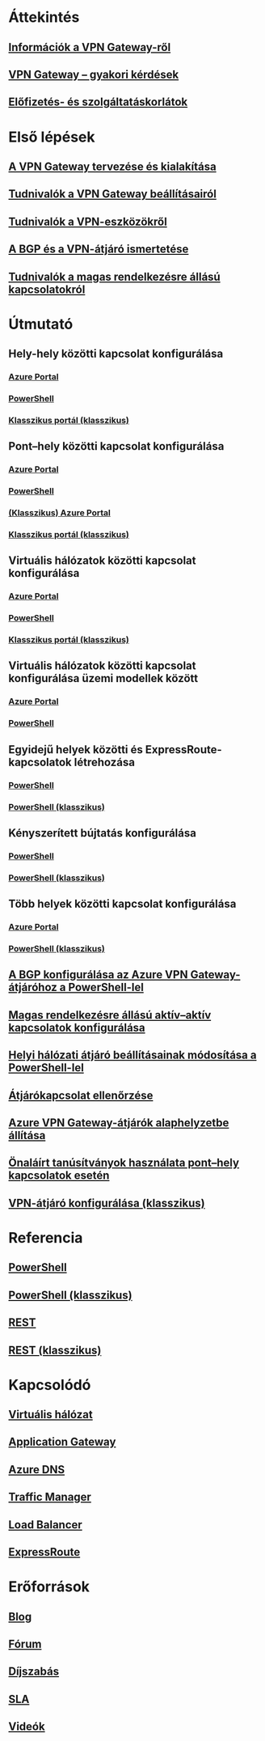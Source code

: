# Áttekintés
## [Információk a VPN Gateway-ről](vpn-gateway-about-vpngateways.md)
## [VPN Gateway – gyakori kérdések](vpn-gateway-vpn-faq.md)
## [Előfizetés- és szolgáltatáskorlátok](../azure-subscription-service-limits.md)

# Első lépések
## [A VPN Gateway tervezése és kialakítása](vpn-gateway-plan-design.md)
## [Tudnivalók a VPN Gateway beállításairól](vpn-gateway-about-vpn-gateway-settings.md)
## [Tudnivalók a VPN-eszközökről](vpn-gateway-about-vpn-devices.md)
## [A BGP és a VPN-átjáró ismertetése](vpn-gateway-bgp-overview.md)
## [Tudnivalók a magas rendelkezésre állású kapcsolatokról](vpn-gateway-highlyavailable.md)

# Útmutató
## Hely-hely közötti kapcsolat konfigurálása
### [Azure Portal](vpn-gateway-howto-site-to-site-resource-manager-portal.md)
### [PowerShell](vpn-gateway-create-site-to-site-rm-powershell.md)
### [Klasszikus portál (klasszikus)](vpn-gateway-site-to-site-create.md)
## Pont–hely közötti kapcsolat konfigurálása
### [Azure Portal](vpn-gateway-howto-point-to-site-resource-manager-portal.md)
### [PowerShell](vpn-gateway-howto-point-to-site-rm-ps.md)
### [(Klasszikus) Azure Portal](vpn-gateway-howto-point-to-site-classic-azure-portal.md)
### [Klasszikus portál (klasszikus)](vpn-gateway-point-to-site-create.md)
## Virtuális hálózatok közötti kapcsolat konfigurálása
### [Azure Portal](vpn-gateway-howto-vnet-vnet-resource-manager-portal.md)
### [PowerShell](vpn-gateway-vnet-vnet-rm-ps.md)
### [Klasszikus portál (klasszikus)](virtual-networks-configure-vnet-to-vnet-connection.md)
## Virtuális hálózatok közötti kapcsolat konfigurálása üzemi modellek között
### [Azure Portal](vpn-gateway-connect-different-deployment-models-portal.md)
### [PowerShell](vpn-gateway-connect-different-deployment-models-powershell.md)
## Egyidejű helyek közötti és ExpressRoute-kapcsolatok létrehozása
### [PowerShell](../expressroute/expressroute-howto-coexist-resource-manager.md?toc=%2fazure%2fvpn-gateway%2ftoc.json)
### [PowerShell (klasszikus)](../expressroute/expressroute-howto-coexist-classic.md?toc=%2fazure%2fvpn-gateway%2ftoc.json)
## Kényszerített bújtatás konfigurálása
### [PowerShell](vpn-gateway-forced-tunneling-rm.md)
### [PowerShell (klasszikus)](vpn-gateway-about-forced-tunneling.md)
## Több helyek közötti kapcsolat konfigurálása
### [Azure Portal](vpn-gateway-howto-multi-site-to-site-resource-manager-portal.md)
### [PowerShell (klasszikus)](vpn-gateway-multi-site.md)
## [A BGP konfigurálása az Azure VPN Gateway-átjáróhoz a PowerShell-lel](vpn-gateway-bgp-resource-manager-ps.md)
## [Magas rendelkezésre állású aktív–aktív kapcsolatok konfigurálása](vpn-gateway-activeactive-rm-powershell.md)
## [Helyi hálózati átjáró beállításainak módosítása a PowerShell-lel](vpn-gateway-modify-local-network-gateway.md)
## [Átjárókapcsolat ellenőrzése](vpn-gateway-verify-connection-resource-manager.md)
## [Azure VPN Gateway-átjárók alaphelyzetbe állítása](vpn-gateway-resetgw-classic.md)
## [Önaláírt tanúsítványok használata pont–hely kapcsolatok esetén](vpn-gateway-certificates-point-to-site.md)
## [VPN-átjáró konfigurálása (klasszikus)](vpn-gateway-configure-vpn-gateway-mp.md)

# Referencia
## [PowerShell](https://msdn.microsoft.com/library/mt163510(v=azure.300))
## [PowerShell (klasszikus)](https://msdn.microsoft.com/library/mt270335(v=azure.300))
## [REST](https://msdn.microsoft.com/library/mt163859)
## [REST (klasszikus)](https://msdn.microsoft.com/library/jj154113)

# Kapcsolódó
## [Virtuális hálózat](/azure/virtual-network/)
## [Application Gateway](/azure/application-gateway/)
## [Azure DNS](/azure/dns/)
## [Traffic Manager](/azure/traffic-manager/)
## [Load Balancer](/azure/load-balancer/)
## [ExpressRoute](/azure/expressroute/)

# Erőforrások
## [Blog](https://azure.microsoft.com/blog/topics/networking)
## [Fórum](https://social.msdn.microsoft.com/Forums/azure/home?forum=WAVirtualMachinesVirtualNetwork)
## [Díjszabás](https://azure.microsoft.com/pricing/details/vpn-gateway)
## [SLA](https://azure.microsoft.com/support/legal/sla)
## [Videók](https://azure.microsoft.com/documentation/videos/index/?services=vpn-gateway)


<!--HONumber=Jan17_HO5-->


